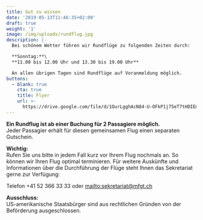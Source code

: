 ```yaml
---
title: Gut zu wissen
date: '2019-05-13T11:46:35+02:00'
draft: true
weight: '1'
image: /img/uploads/rundflug.jpg
description: |-
  Bei schönem Wetter führen wir Rundflüge zu folgenden Zeiten durch:

  **Sonntag:**\
  **11.00 bis 12.00 Uhr und 13.30 bis 19.00 Uhr**

  An allen übrigen Tagen sind Rundflüge auf Voranmeldung möglich.
buttons:
  - blank: true
    cta: true
    title: Flyer
    url: >-
      https://drive.google.com/file/d/1OurLgghAcN84-U-OFkP1j75eT7tHDIEm/view?usp=sharing
---
```

**Ein Rundflug ist ab einer Buchung für 2 Passagiere möglich.**\
Jeder Passagier erhält für diesen gemeinsamen Flug einen separaten Gutschein.

**Wichtig:**\
Rufen Sie uns bitte in jedem Fall kurz vor Ihrem Flug nochmals an. So können wir Ihren Flug optimal terminieren. Für weitere Auskünfte und Informationen über die Durchführung der Flüge steht Ihnen das Sekretariat gerne zur Verfügung:

Telefon +41 52 366 33 33 oder <mailto:sekretariat@mfgt.ch>

**Ausschluss:**\
US-amerikanische Staatsbürger sind aus rechtlichen Gründen von der Beförderung ausgeschlossen.
